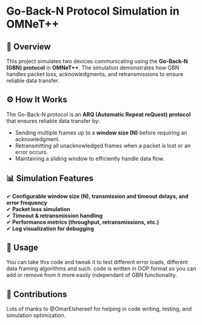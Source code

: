 # Go-Back-N Protocol Simulation in OMNeT++

## 📌 Overview
This project simulates two devices communicating using the **Go-Back-N (GBN) protocol** in **OMNeT++**. The simulation demonstrates how GBN handles packet loss, acknowledgments, and retransmissions to ensure reliable data transfer.

## ⚙ How It Works
The Go-Back-N protocol is an **ARQ (Automatic Repeat reQuest) protocol** that ensures reliable data transfer by:
- Sending multiple frames up to a **window size (N)** before requiring an acknowledgment.
- Retransmitting all unacknowledged frames when a packet is lost or an error occurs.
- Maintaining a sliding window to efficiently handle data flow.

## 📊 Simulation Features
✔ **Configurable window size (N), transmission and timeout delays, and error frequency**  
✔ **Packet loss simulation**  
✔ **Timeout & retransmission handling**  
✔ **Performance metrics (throughput, retransmissions, etc.)**  
✔ **Log visualization for debugging**  

## 🚀 Usage
You can take this code and tweak it to test different error loads, different data framing algorithms and such.
code is written in OOP format so you can add or remove from it more easily independant of GBN functionality.

## 🤝 Contributions
Lots of thanks to @OmarElshereef for helping in code writing, testing, and simulation optimization.

